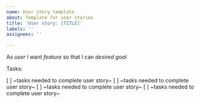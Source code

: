 ```yaml
---
name: User story template
about: Template for user stories
title: 'User story: [TITLE]'
labels: ''
assignees: ''

---
```


As *user* I want *feature* so that I can *desired goal*

Tasks:

[ ] ~tasks needed to complete user story~
[ ] ~tasks needed to complete user story~
[ ] ~tasks needed to complete user story~
[ ] ~tasks needed to complete user story~
